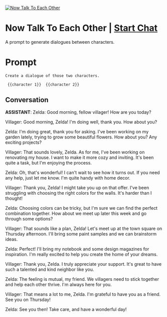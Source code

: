 
[![Now Talk To Each Other](https://flow-prompt-covers.s3.us-west-1.amazonaws.com/icon/Impressionist/i4.png)](https://gptcall.net/chat.html?data=%7B%22contact%22%3A%7B%22id%22%3A%225cHrkl_PxPi5n265i0vQe%22%2C%22flow%22%3Atrue%7D%7D)
# Now Talk To Each Other | [Start Chat](https://gptcall.net/chat.html?data=%7B%22contact%22%3A%7B%22id%22%3A%225cHrkl_PxPi5n265i0vQe%22%2C%22flow%22%3Atrue%7D%7D)
A prompt to generate dialogues between characters.

# Prompt

```
Create a dialogue of those two characters.

 {{character 1}}  {{character 2}}
```

## Conversation

**ASSISTANT**: Zelda: Good morning, fellow villager! How are you today?



Villager: Good morning, Zelda! I'm doing well, thank you. How about you?



Zelda: I'm doing great, thank you for asking. I've been working on my garden lately, trying to grow some beautiful flowers. How about you? Any exciting projects?



Villager: That sounds lovely, Zelda. As for me, I've been working on renovating my house. I want to make it more cozy and inviting. It's been quite a task, but I'm enjoying the process.



Zelda: Oh, that's wonderful! I can't wait to see how it turns out. If you need any help, just let me know. I'm quite handy with home decor.



Villager: Thank you, Zelda! I might take you up on that offer. I've been struggling with choosing the right colors for the walls. It's harder than I thought!



Zelda: Choosing colors can be tricky, but I'm sure we can find the perfect combination together. How about we meet up later this week and go through some options?



Villager: That sounds like a plan, Zelda! Let's meet up at the town square on Thursday afternoon. I'll bring some paint samples and we can brainstorm ideas.



Zelda: Perfect! I'll bring my notebook and some design magazines for inspiration. I'm really excited to help you create the home of your dreams.



Villager: Thank you, Zelda. I truly appreciate your support. It's great to have such a talented and kind neighbor like you.



Zelda: The feeling is mutual, my friend. We villagers need to stick together and help each other thrive. I'm always here for you.



Villager: That means a lot to me, Zelda. I'm grateful to have you as a friend. See you on Thursday!



Zelda: See you then! Take care, and have a wonderful day!


